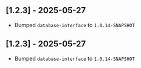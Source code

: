 
## [1.2.3] - 2025-05-27
- Bumped `database-interface` to `1.0.14-SNAPSHOT`

## [1.2.3] - 2025-05-27
- Bumped `database-interface` to `1.0.14-SNAPSHOT`

